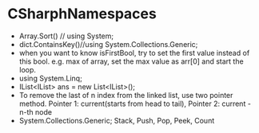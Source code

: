 # CSharphNamespaces
* Array.Sort()    // using System;
* dict.ContainsKey()//using System.Collections.Generic;
* when you want to know isFirstBool, try to set the first value instead of this bool. e.g. max of array, set the max value as arr[0] and start the loop.
* using System.Linq;
* IList<IList<int>> ans = new List<IList<int>>();
* To remove the last of n index from the linked list, use two pointer method. Pointer 1: current(starts from head to tail), Pointer 2: current - n-th node
* System.Collections.Generic; Stack<int>, Push, Pop, Peek, Count
